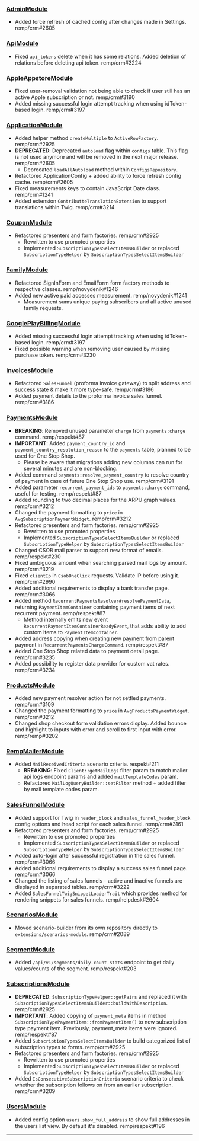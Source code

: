 ### [AdminModule]

- Added force refresh of cached config after changes made in Settings. remp/crm#2605

### [ApiModule]

- Fixed `api_tokens` delete when it has some relations. Added deletion of relations before deleting api token. remp/crm#3224

### [AppleAppstoreModule]

- Fixed user-removal validation not being able to check if user still has an active Apple subscription or not. remp/crm#3190
- Added missing successful login attempt tracking when using idToken-based login. remp/crm#3197

### [ApplicationModule]

- Added helper method `createMultiple` to `ActiveRowFactory`. remp/crm#2925
- **DEPRECATED**: Deprecated `autoload` flag within `configs` table. This flag is not used anymore and will be removed in the next major release. remp/crm#2605
  - Deprecated `loadAllAutoload` method within `ConfigsRepository`.
- Refactored ApplicationConfig + added ability to force refresh config cache. remp/crm#2605
- Fixed measurements keys to contain JavaScript Date class. remp/crm#1241
- Added extension `ContributteTranslationExtension` to support translations within Twig. remp/crm#3214

### [CouponModule]

- Refactored presenters and form factories. remp/crm#2925
  - Rewritten to use promoted properties
  - Implemented `SubscriptionTypesSelectItemsBuilder` or replaced `SubscriptionTypeHelper` by `SubscriptionTypesSelectItemsBuilder`

### [FamilyModule]

- Refactored SignInForm and EmailForm form factory methods to respective classes. remp/novydenik#1246
- Added new active paid accesses measurement. remp/novydenik#1241
  - Measurement sums unique paying subscribers and all active unused family requests.

### [GooglePlayBillingModule]

- Added missing successful login attempt tracking when using idToken-based login. remp/crm#3197
- Fixed possible warning when removing user caused by missing purchase token. remp/crm#3230

### [InvoicesModule]

- Refactored `SalesFunnel` (proforma invoice gateway) to split address and success state & make it more type-safe. remp/crm#3186
- Added payment details to the proforma invoice sales funnel. remp/crm#3186

### [PaymentsModule]

- **BREAKING**: Removed unused parameter `charge` from `payments:charge` command. remp/respekt#87
- **IMPORTANT**: Added `payment_country_id` and `payment_country_resolution_reason` to the `payments` table, planned to be used for One Stop Shop.
  - Please be aware that migrations adding new columns can run for several minutes and are non-blocking.
- Added command `payments:resolve_payment_country` to resolve country of payment in case of future One Stop Shop use. remp/crm#3191
- Added parameter `recurrent_payment_ids` to `payments:charge` command, useful for testing. remp/respekt#87
- Added rounding to two decimal places for the ARPU graph values. remp/crm#3212
- Changed the payment formatting to `price` in `AvgSubscriptionPaymentWidget`. remp/crm#3212
- Refactored presenters and form factories. remp/crm#2925
  - Rewritten to use promoted properties
  - Implemented `SubscriptionTypesSelectItemsBuilder` or replaced `SubscriptionTypeHelper` by `SubscriptionTypesSelectItemsBuilder`
- Changed CSOB mail parser to support new format of emails. remp/respekt#230
- Fixed ambiguous amount when searching parsed mail logs by amount. remp/crm#3219
- Fixed `clientIp` in `CsobOneClick` requests. Validate IP before using it. remp/crm#2990
- Added additional requirements to display a bank transfer page. remp/crm#3066
- Added method `RecurrentPaymentsResolver#resolvePaymentData`, returning `PaymentItemContainer` containing payment items of next recurrent payment. remp/respekt#87
  - Method internally emits new event `RecurrentPaymentItemContainerReadyEvent`, that adds ability to add custom items to `PaymentItemContainer`.
- Added address copying when creating new payment from parent payment in `RecurrentPaymentsChargeCommand`. remp/respekt#87
- Added One Stop Shop related data to payment detail page. remp/crm#3235
- Added possibility to register data provider for custom vat rates. remp/crm#3234

### [ProductsModule]

- Added new payment resolver action for not settled payments. remp/crm#3109
- Changed the payment formatting to `price` in `AvgProductsPaymentWidget`. remp/crm#3212
- Changed shop checkout form validation errors display. Added bounce and highlight to inputs with error and scroll to first input with error. remp/remp#3202

### [RempMailerModule]

- Added `MailReceivedCriteria` scenario criteria. respekt#211
  - **BREAKING**: Fixed `Client::getMailLogs` filter param to match mailer api logs endpoint params and added `mailTemplateCodes` param.
  - Refactored `MailLogQueryBuilder::setFilter` method + added filter by mail template codes param.

### [SalesFunnelModule]

- Added support for Twig in `header_block` and `sales_funnel_header_block` config options and head script for each sales funnel. remp/crm#3161
- Refactored presenters and form factories. remp/crm#2925
  - Rewritten to use promoted properties
  - Implemented `SubscriptionTypesSelectItemsBuilder` or replaced `SubscriptionTypeHelper` by `SubscriptionTypesSelectItemsBuilder`
- Added auto-login after successful registration in the sales funnel. remp/crm#3066
- Added additional requirements to display a success sales funnel page. remp/crm#3066
- Changed the listing of sales funnels - active and inactive funnels are displayed in separated tables. remp/crm#3222
- Added `SalesFunnelTwigSnippetLoaderTrait` which provides method for rendering snippets for sales funnels. remp/helpdesk#2604

### [ScenariosModule]

- Moved scenario-builder from its own repository directly to `extensions/scenarios-module`. remp/crm#2089

### [SegmentModule]

- Added `/api/v1/segments/daily-count-stats` endpoint to get daily values/counts of the segment. remp/respekt#203

### [SubscriptionsModule]

- **DEPRECATED**: `SubscriptionTypeHelper::getPairs` and replaced it with `SubscriptionTypesSelectItemsBuilder::buildWithDescription`. remp/crm#2925
- **IMPORTANT**: Added copying of `payment_meta` items in method `SubscriptionTypePaymentItem::fromPaymentItem()` to new subscription type payment item. Previously, payment_meta items were ignored. remp/respekt#87
- Added `SubscriptionTypesSelectItemsBuilder` to build categorized list of subscription types to forms. remp/crm#2925
- Refactored presenters and form factories. remp/crm#2925
  - Rewritten to use promoted properties
  - Implemented `SubscriptionTypesSelectItemsBuilder` or replaced `SubscriptionTypeHelper` by `SubscriptionTypesSelectItemsBuilder`
- Added `IsConsecutiveSubscriptionCriteria` scenario criteria to check whether the subscription follows on from an earlier subscription. remp/crm#3209

### [UsersModule]

- Added config option `users.show_full_address` to show full addresses in the users list view. By default it's disabled. remp/respekt#196

---

[AdminModule]: https://github.com/remp2020/crm-admin-module/
[ApiModule]: https://github.com/remp2020/crm-api-module/
[AppleAppstoreModule]: https://github.com/remp2020/crm-apple-appstore-module
[ApplicationModule]: https://github.com/remp2020/crm-application-module/
[ClvModule]: https://github.com/remp2020/crm-clv-module/
[CouponModule]: https://github.com/remp2020/crm-coupon-module/
[DashboardModule]: https://github.com/remp2020/crm-dashboard-module/
[FamilyModule]: https://github.com/remp2020/crm-family-module/
[GiftsModule]: https://github.com/remp2020/crm-gifts-module/
[GooglePlayBillingModule]: https://github.com/remp2020/crm-google-play-billing-module/
[GoPayModule]: https://github.com/remp2020/crm-gopay-module
[InvoicesModule]: https://github.com/remp2020/crm-invoices-module/
[IssuesModule]: https://github.com/remp2020/crm-issues-module/
[OnboardingModule]: https://github.com/remp2020/crm-onboarding-module/
[PaymentsModule]: https://github.com/remp2020/crm-payments-module/
[PrintModule]: https://github.com/remp2020/crm-print-module/
[PrivatBankarModule]: https://github.com/remp2020/crm-privatbankar-module/
[ProductsModule]: https://github.com/remp2020/crm-products-module/
[RempCampaignModule]: https://github.com/remp2020/crm-remp-campaign-module/
[RempMailerModule]: https://github.com/remp2020/crm-remp-mailer-module/
[RempPythiaModule]: https://github.com/remp2020/crm-remp-pythia-module/
[SalesFunnelModule]: https://github.com/remp2020/crm-salesfunnel-module/
[ScenariosModule]: https://github.com/remp2020/crm-scenarios-module/
[SegmentModule]: https://github.com/remp2020/crm-segment-module/
[SlspSporopayModule]: https://github.com/remp2020/crm-slsp-sporopay-module/
[StripeModule]: https://github.com/remp2020/crm-stripe-module/
[SubscriptionsModule]: https://github.com/remp2020/crm-subscriptions-module/
[UpgradesModule]: https://github.com/remp2020/crm-upgrades-module
[UsersModule]: https://github.com/remp2020/crm-users-module/
[VubEplatbyModule]: https://github.com/remp2020/crm-vub-eplatby-module/
[WordpressModule]: https://github.com/remp2020/crm-wordpress-module/
